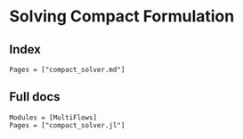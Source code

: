 # Solving Compact Formulation

## Index

```@index
Pages = ["compact_solver.md"]
```

## Full docs

```@autodocs
Modules = [MultiFlows]
Pages = ["compact_solver.jl"]

```

